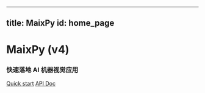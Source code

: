 
---
title: MaixPy
id: home_page
---




<div>
    <h1><span>MaixPy (v4)</span></h1>
    <h3>快速落地 AI 机器视觉应用</h3>
</div>
<div id="big_btn_wrapper">
    <a class="btn" href="/quick_start.html">Quick start</a>
    <a class="btn" href="/api/">API Doc</a>
</div>


